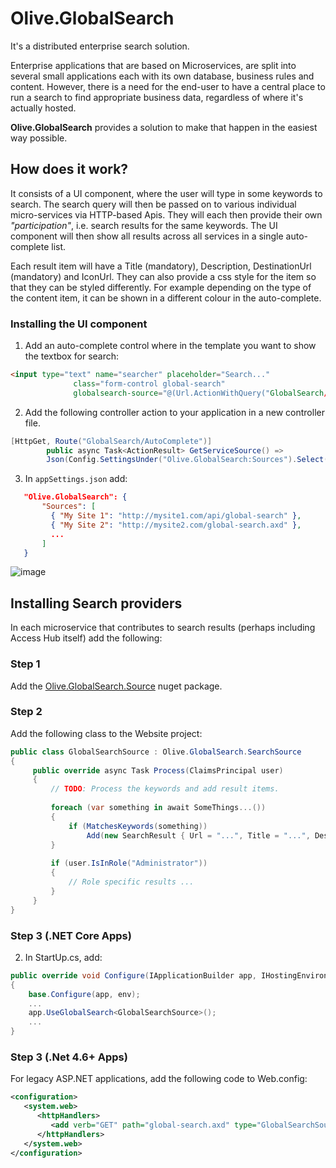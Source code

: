 # Olive.GlobalSearch

It's a distributed enterprise search solution.

Enterprise applications that are based on Microservices, are split into several small applications each with its own database, business rules and content. However, there is a need for the end-user to have a central place to run a search to find appropriate business data, regardless of where it's actually hosted.

**Olive.GlobalSearch** provides a solution to make that happen in the easiest way possible.

## How does it work?

It consists of a UI component, where the user will type in some keywords to search. The search query will then be passed on to various individual micro-services via HTTP-based Apis. They will each then provide their own *"participation"*, i.e. search results for the same keywords. The UI component will then show all results across all services in a single auto-complete list.

Each result item will have a Title (mandatory), Description, DestinationUrl (mandatory) and IconUrl. They can also provide a css style for the item so that they can be styled differently. For example depending on the type of the content item, it can be shown in a different colour in the auto-complete.

### Installing the UI component

1. Add an auto-complete control where in the template you want to show the textbox for search:

```html
<input type="text" name="searcher" placeholder="Search..."
              class="form-control global-search"
              globalsearch-source="@(Url.ActionWithQuery("GlobalSearch/AutoComplete"))" />
```

2. Add the following controller action to your application in a new controller file.

```c#
[HttpGet, Route("GlobalSearch/AutoComplete")]
        public async Task<ActionResult> GetServiceSource() =>
        Json(Config.SettingsUnder("Olive.GlobalSearch:Sources").Select(x => x.Value).ToArray());
```

3. In `appSettings.json` add:

```json
   "Olive.GlobalSearch": {
       "Sources": [
         { "My Site 1": "http://mysite1.com/api/global-search" },
         { "My Site 2": "http://mysite2.com/global-search.axd" },
         ...
       ]
   }
```

![image](https://user-images.githubusercontent.com/22152065/39919148-fe2dfe46-5527-11e8-8f10-98336c885de5.png)

## Installing Search providers

In each microservice that contributes to search results (perhaps including Access Hub itself) add the following:

### Step 1
Add the [Olive.GlobalSearch.Source](https://www.nuget.org/packages/Olive.GlobalSearch.Source/) nuget package.

### Step 2
Add the following class to the Website project:

```c#
public class GlobalSearchSource : Olive.GlobalSearch.SearchSource
{
     public override async Task Process(ClaimsPrincipal user)
     {
         // TODO: Process the keywords and add result items.
                     
         foreach (var something in await SomeThings...())
         {
             if (MatchesKeywords(something))
                 Add(new SearchResult { Url = "...", Title = "...", Description = "...", IconUrl = "..." });
         }        
         
         if (user.IsInRole("Administrator"))
         {
             // Role specific results ...
         }
     }
}
```

### Step 3 (.NET Core Apps)


2. In StartUp.cs, add: 
```c#
public override void Configure(IApplicationBuilder app, IHostingEnvironment env)
{
    base.Configure(app, env);
    ...
    app.UseGlobalSearch<GlobalSearchSource>();
    ...
}
```


### Step 3 (.Net 4.6+ Apps)
For legacy ASP.NET applications, add the following code to Web.config:

```xml
<configuration>
   <system.web>
      <httpHandlers>
         <add verb="GET" path="global-search.axd" type="GlobalSearchSource" />
      </httpHandlers>
   </system.web>
</configuration>
```
